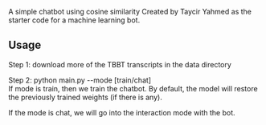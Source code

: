 A simple chatbot using cosine similarity
Created by Taycir Yahmed as the starter code for a machine learning bot.


<h2>Usage</h2>

Step 1: download more of the TBBT transcripts in the data directory

Step 2:
python main.py --mode [train/chat] <br>
If mode is train, then we train the chatbot. By default, the model will
restore the previously trained weights (if there is any).

If the mode is chat, we will go into the interaction mode with the bot.
